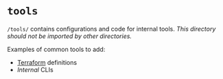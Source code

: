 # `tools`

`/tools/` contains configurations and code for internal tools. _This directory should not be imported by other directories._

Examples of common tools to add:

- [Terraform](https://www.terraform.io/) definitions
- _Internal_ CLIs
